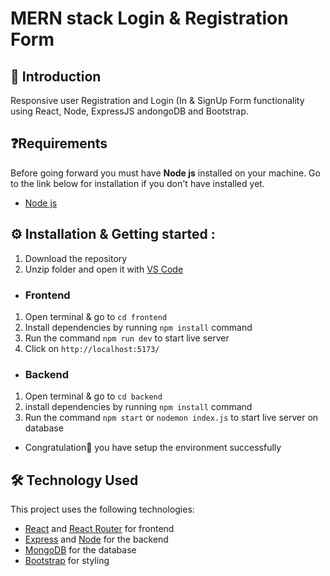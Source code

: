 # MERN stack Login & Registration Form 
## 👋 Introduction
Responsive user Registration and Login (In & SignUp Form functionality using React, Node, ExpressJS andongoDB and Bootstrap.

## ❓Requirements
Before going forward you must have **Node js** installed on your machine.
Go to the link below for installation if you don't have installed yet.
- [Node js](https://nodejs.org/en/download)

## ⚙️ Installation & Getting started :
1. Download the repository
2. Unzip folder and open it with [VS Code](https://code.visualstudio.com/)

- <h3> Frontend</h3>

1. Open terminal & go to `cd frontend`
2. Install dependencies by running `npm install` command
3. Run the command `npm run dev` to start live server
4. Click on `http://localhost:5173/`

- <h3>Backend</h3>

1. Open terminal & go to `cd backend`
2. install dependencies by running `npm install` command
3. Run the command `npm start` or `nodemon index.js` to start live server on database

- Congratulation🎉 you have setup the environment successfully

## 🛠️ Technology Used
This project uses the following technologies:
- [React](https://reactjs.org) and [React Router](https://reacttraining.com/react-router/) for frontend
- [Express](http://expressjs.com/) and [Node](https://nodejs.org/en/) for the backend
- [MongoDB](https://www.mongodb.com/) for the database
- [Bootstrap](https://getbootstrap.com/) for styling
